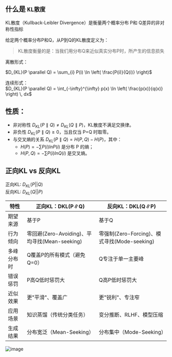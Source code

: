## 什么是 `KL散度`
KL散度（Kullback-Leibler Divergence）是衡量两个概率分布 P和 Q差异的非对称性指标

给定两个概率分布P和Q，从P到Q的KL散度定义为：
> KL散度衡量的是：当我们用分布Q来近似真实分布P时，所产生的信息损失

离散形式：

$D_{KL}(P \parallel Q) = \sum_{i} P(i) \ln \left( \frac{P(i)}{Q(i)} \right)$

连续形式：  
$D_{KL}(P \parallel Q) = \int_{-\infty}^{\infty} p(x) \ln \left( \frac{p(x)}{q(x)} \right) \, dx$
## 性质：
- 非对称性 $D_{KL}(P∥Q)≠D_{KL}(Q∥P)$，KL散度不满足交换律。
- 非负性 $D_{KL}(P∥Q)≥0$，当且仅当 P=Q 时取零。
- 与交叉熵的关系 $D_{KL}(P∥Q)=H(P,Q)−H(P)$，其中：
  - $H(P)=−∑P(i)ln⁡P(i)$ 是分布 P 的熵；
  - $H(P,Q)=−∑P(i)ln⁡Q(i)$ 是交叉熵。

## 正向KL vs 反向KL
正向KL: $D_{KL}(P||Q)$    
反向KL: $D_{KL}(Q||P)$   

| **特性** | **正向KL：DKL(P∥Q)** | **反向KL：DKL(Q∥P)** |
| --- | --- | --- |
| 期望来源 | 基于P | 基于Q |
| 行为倾向 | 零回避(Zero-Avoiding)、平均寻找(Mean-seeking) | 零强制(Zero-Forcing)、模式寻找(Mode-seeking) |
| 多峰分布时 | Q覆盖P的所有模式（避免Q=0） | Q专注于单一主要峰 |
| 错误惩罚 | P高Q低时惩罚大 | Q高P低时惩罚大 |
| 近似效果 | 更"平滑"、覆盖广 | 更"锐利"、专注窄 |
| 应用场景 | 知识蒸馏（传统分类任务） | 变分推断、RLHF、模型压缩 |
| 生成结果 | 分布宽泛（Mean-Seeking） | 分布集中（Mode-Seeking） |

![image](https://github.com/user-attachments/assets/ca47a7b3-a082-49d4-9d41-4bf0d8665ace)
